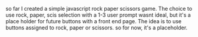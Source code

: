 so far I created a simple javascript rock paper scissors game. The choice to use rock, paper, scis selection with a 1-3 user prompt wasnt ideal, but it's a place holder for future buttons with a front end page. The idea is to use buttons assigned to rock, paper or scissors. so for now, it's a placeholder.
